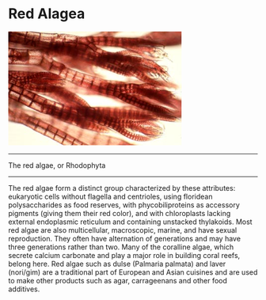 # Red Alagea

![red algea](polys7c.jpg)

---
The red algae, or Rhodophyta

---



The red algae form a distinct group characterized by these attributes: eukaryotic cells without flagella and centrioles, using floridean polysaccharides as food reserves, with phycobiliproteins as accessory pigments (giving them their red color), and with chloroplasts lacking external endoplasmic reticulum and containing unstacked thylakoids. Most red algae are also multicellular, macroscopic, marine, and have sexual reproduction. They often have alternation of generations and may have three generations rather than two.
Many of the coralline algae, which secrete calcium carbonate and play a major role in building coral reefs, belong here. Red algae such as dulse (Palmaria palmata) and laver (nori/gim) are a traditional part of European and Asian cuisines and are used to make other products such as agar, carrageenans and other food additives. 



